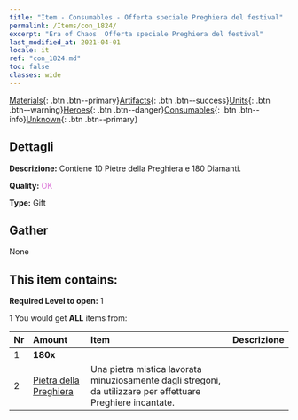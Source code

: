 ```yaml
---
title: "Item - Consumables - Offerta speciale Preghiera del festival"
permalink: /Items/con_1824/
excerpt: "Era of Chaos  Offerta speciale Preghiera del festival"
last_modified_at: 2021-04-01
locale: it
ref: "con_1824.md"
toc: false
classes: wide
---
```

 [Materials](/it/Items/){: .btn .btn--primary}[Artifacts](/it/Items/Artifacts/){: .btn .btn--success}[Units](/it/Items/Units/){: .btn .btn--warning}[Heroes](/it/Items/Heroes/){: .btn .btn--danger}[Consumables](/it/Items/Consumables/){: .btn .btn--info}[Unknown](/it/Items/Unknown/){: .btn .btn--primary}

## Dettagli
 **Descrizione:** Contiene 10 Pietre della Preghiera e 180 Diamanti.

 **Quality:** <span style="color: #DA70D6">OK</span>

 **Type:** Gift

## Gather

  None

## This item contains:

 **Required Level to open:** 1

 1 You would get **ALL** items  from:

  | Nr | Amount |     Item    | Descrizione |
  |:---|:-------|:------------|:-----------:|
  | 1 |  **180x** | <i class="fas fa-gem"/> |  | 
  | 2 | [Pietra della Preghiera](/it/Items/con_971/) | Una pietra mistica lavorata minuziosamente dagli stregoni, da utilizzare per effettuare Preghiere incantate. | 
